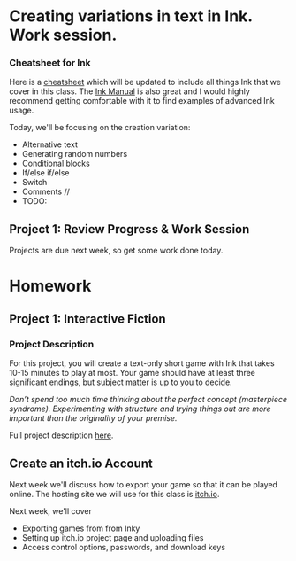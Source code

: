 # Creating variations in text in Ink. Work session.

### Cheatsheet for Ink
Here is a [cheatsheet](./assets/documents/ink-basics-cheatsheet.md) which will be updated to include all things Ink that we cover in this class. The [Ink Manual](https://github.com/inkle/ink/blob/master/Documentation/WritingWithInk.md) is also great and I would highly recommend getting comfortable with it to find examples of advanced Ink usage.

Today, we'll be focusing on the creation variation:
- Alternative text
- Generating random numbers
- Conditional blocks
- If/else if/else
- Switch
- Comments //
- TODO:

## Project 1: Review Progress & Work Session
Projects are due next week, so get some work done today.


# Homework

## Project 1: Interactive Fiction

### Project Description
For this project, you will create a text-only short game with Ink that takes 10-15 minutes to play at most. Your game should have at least three significant endings, but subject matter is up to you to decide. 

_Don’t spend too much time thinking about the perfect concept (masterpiece syndrome). Experimenting with structure and trying things out are more important than the originality of your premise._

Full project description [here](text-game-outline.md).

## Create an itch.io Account
Next week we'll discuss how to export your game so that it can be played online. The hosting site we will use for this class is [itch.io](https://itch.io/).

Next week, we'll cover
- Exporting games from from Inky
- Setting up itch.io project page and uploading files
- Access control options, passwords, and download keys

